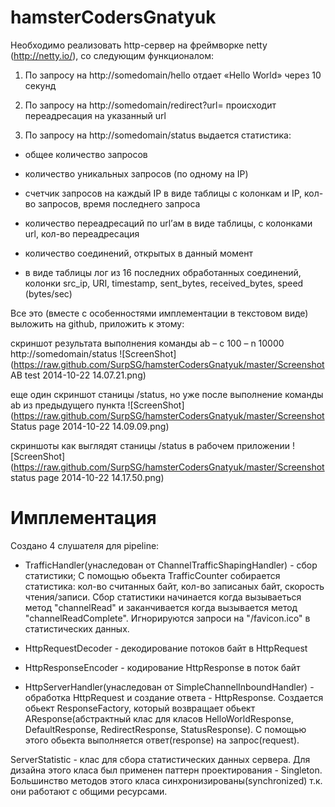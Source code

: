 hamsterCodersGnatyuk
====================

Необходимо реализовать http-сервер на фреймворке netty (http://netty.io/), со следующим функционалом:

1. По запросу на http://somedomain/hello отдает «Hello World» через 10 секунд

2. По запросу на http://somedomain/redirect?url= происходит переадресация на указанный url

3. По запросу на http://somedomain/status выдается статистика:

  - общее количество запросов

  - количество уникальных запросов (по одному на IP)

  - счетчик запросов на каждый IP в виде таблицы с колонкам и IP, кол-во запросов, время последнего запроса

  - количество переадресаций по url’ам в виде таблицы, с колонками url, кол-во переадресация

  - количество соединений, открытых в данный момент

  - в виде таблицы лог из 16 последних обработанных соединений, колонки src_ip, URI, timestamp, sent_bytes, received_bytes, speed (bytes/sec)


Все это (вместе с особенностями имплементации в текстовом виде) выложить на github, приложить к этому:


скриншот результата выполнения команды ab – c 100 – n 10000 http://somedomain/status
![ScreenShot](https://raw.github.com/SurpSG/hamsterCodersGnatyuk/master/Screenshot AB test 2014-10-22 14.07.21.png)

еще один скриншот станицы /status, но уже после выполнение команды ab из предыдущего пункта
![ScreenShot](https://raw.github.com/SurpSG/hamsterCodersGnatyuk/master/Screenshot Status page 2014-10-22 14.09.09.png)

скриншоты как выглядят станицы /status в рабочем приложении
![ScreenShot](https://raw.github.com/SurpSG/hamsterCodersGnatyuk/master/Screenshot status page 2014-10-22 14.17.50.png)


Имплементация
=============
Создано 4 слушателя для pipeline:
  - TrafficHandler(унаследован от ChannelTrafficShapingHandler) - сбор статистики;
      С помощью обьекта TrafficCounter собирается статистика: кол-во считанных байт, кол-во записаных байт, скорость     чтения/записи. Сбор статистики начинается когда вызываеться метод "channelRead" и заканчивается когда вызывается метод "channelReadComplete". Игнорируются запроси на "/favicon.ico" в статистических данных.
      
  - HttpRequestDecoder - декодирование потоков байт в HttpRequest
  - HttpResponseEncoder - кодирование HttpResponse в поток байт
  - HttpServerHandler(унаследован от SimpleChannelInboundHandler) - обработка HttpRequest и создание ответа - HttpResponse.
      Создается обьект ResponseFactory, который возвращает обьект AResponse(абстрактный клас для класов HelloWorldResponse, DefaultResponse, RedirectResponse, StatusResponse). С помощью этого обьекта выполняется ответ(response) на запрос(request).

ServerStatistic - клас для сбора статистических данных сервера. Для дизайна этого класа был применен паттерн проектирования - Singleton. Большинство методов этого класа синхронизированы(synchronized) т.к. они работают с общими ресурсами.
      

  

